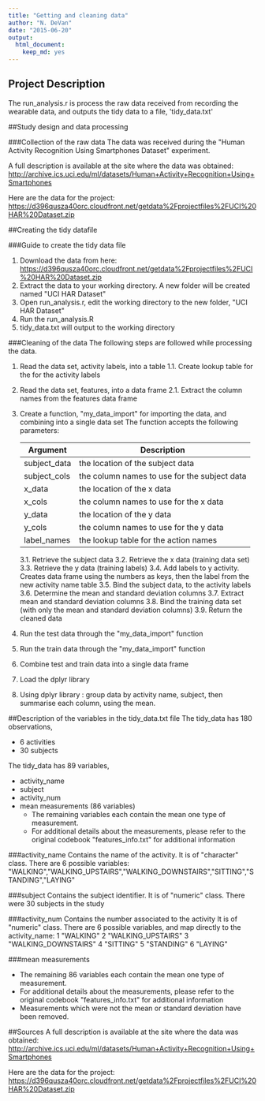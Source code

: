 ```yaml
---
title: "Getting and cleaning data"
author: "N. DeVan"
date: "2015-06-20"
output:
  html_document:
    keep_md: yes
---
```


## Project Description
The run_analysis.r is process the raw data received from recording the wearable data, and outputs the tidy data to a file, 'tidy_data.txt'

##Study design and data processing

###Collection of the raw data
The data was received during the "Human Activity Recognition Using Smartphones Dataset" experiment.

A full description is available at the site where the data was obtained:
http://archive.ics.uci.edu/ml/datasets/Human+Activity+Recognition+Using+Smartphones

Here are the data for the project:
https://d396qusza40orc.cloudfront.net/getdata%2Fprojectfiles%2FUCI%20HAR%20Dataset.zip


##Creating the tidy datafile

###Guide to create the tidy data file
1. Download the data from here: https://d396qusza40orc.cloudfront.net/getdata%2Fprojectfiles%2FUCI%20HAR%20Dataset.zip
2. Extract the data to your working directory. A new folder will be created named "UCI HAR Dataset"
3. Open run_analysis.r, edit the working directory to the new folder, "UCI HAR Dataset"
4. Run the run_analysis.R
5. tidy_data.txt will output to the working directory

###Cleaning of the data
The following steps are followed while processing the data.

 1. Read the data set, activity labels, into a table
	1.1. Create lookup table for the for the activity labels
 2. Read the data set, features, into a data frame
	2.1. Extract the column names from the features data frame
 3. Create a function, "my_data_import" for importing the data, and combining into a single data set
	The function accepts the following parameters:
	
	Argument|Description
	------------|-----------------------------------------------
	subject_data|the location of the subject data 
	subject_cols|the column names to use for the subject data 
	x_data|the location of the x data         
	x_cols|the column names to use for the x data        
	y_data|the location of the y data         
	y_cols|the column names to use for the y data        
	label_names|the lookup table for the action names 
	
	3.1. Retrieve the subject data
	3.2. Retrieve the x data (training data set)
	3.3. Retrieve the y data (training labels)
	3.4. Add labels to y activity. Creates data frame using the numbers as keys, then the label from the new activity name table
	3.5. Bind the subject data, to the activity labels
	3.6. Determine the mean and standard deviation columns
	3.7. Extract mean and standard deviation columns
	3.8. Bind the training data set (with only the mean and standard deviation columns)
	3.9. Return the cleaned data
	
 4. Run the test data through the "my_data_import" function
 5. Run the train data through the "my_data_import" function
 6. Combine test and train data into a single data frame
 7. Load the dplyr library
 8. Using  dplyr library : group data by activity name, subject, then summarise each column, using the mean.


##Description of the variables in the tidy_data.txt file
The tidy_data has 180 observations, 
 - 6 activities
 - 30 subjects

The tidy_data has 89 variables,
 - activity_name
 - subject
 - activity_num
 - mean measurements (86 variables)
	- The remaining variables each contain the mean one type of measurement. 
	- For additional details about the measurements, please refer to the original codebook "features_info.txt" for additional information
 
###activity_name
Contains the name of the activity. 
It is of "character" class. 
There are 6 possible variables:
"WALKING","WALKING_UPSTAIRS","WALKING_DOWNSTAIRS","SITTING","STANDING","LAYING"
 
###subject
Contains the subject identifier. 
It is of "numeric" class. 
There were 30 subjects in the study
 
###activity_num
Contains the number associated to the activity
It is of "numeric" class. 
There are 6 possible variables, and map directly to the activity_name:
1 "WALKING"
2 "WALKING_UPSTAIRS"
3 "WALKING_DOWNSTAIRS"
4 "SITTING"
5 "STANDING"
6 "LAYING"

###mean measurements
- The remaining 86 variables each contain the mean one type of measurement. 
- For additional details about the measurements, please refer to the original codebook "features_info.txt" for additional information
- Measurements which were not the mean or standard deviation have been removed.

##Sources
A full description is available at the site where the data was obtained:
http://archive.ics.uci.edu/ml/datasets/Human+Activity+Recognition+Using+Smartphones

Here are the data for the project:
https://d396qusza40orc.cloudfront.net/getdata%2Fprojectfiles%2FUCI%20HAR%20Dataset.zip
